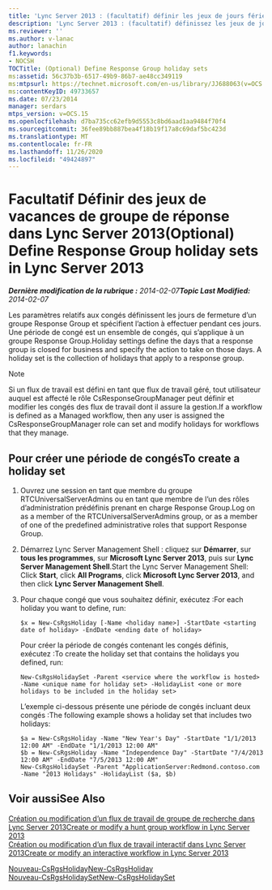 ```yaml
---
title: 'Lync Server 2013 : (facultatif) définir les jeux de jours fériés de Response Group'
description: 'Lync Server 2013 : (facultatif) définissez les jeux de jours fériés de Response Group.'
ms.reviewer: ''
ms.author: v-lanac
author: lanachin
f1.keywords:
- NOCSH
TOCTitle: (Optional) Define Response Group holiday sets
ms:assetid: 56c37b3b-6517-49b9-86b7-ae48cc349119
ms:mtpsurl: https://technet.microsoft.com/en-us/library/JJ688063(v=OCS.15)
ms:contentKeyID: 49733657
ms.date: 07/23/2014
manager: serdars
mtps_version: v=OCS.15
ms.openlocfilehash: d7ba735cc62efb9d5553c8bd6aad1aa9484f70f4
ms.sourcegitcommit: 36fee89bb887bea4f18b19f17a8c69daf5bc423d
ms.translationtype: MT
ms.contentlocale: fr-FR
ms.lasthandoff: 11/26/2020
ms.locfileid: "49424897"
---
```

# <a name="optional-define-response-group-holiday-sets-in-lync-server-2013"></a><span data-ttu-id="521b0-103">Facultatif Définir des jeux de vacances de groupe de réponse dans Lync Server 2013</span><span class="sxs-lookup"><span data-stu-id="521b0-103">(Optional) Define Response Group holiday sets in Lync Server 2013</span></span>

<div data-xmlns="http://www.w3.org/1999/xhtml">

<div class="topic" data-xmlns="http://www.w3.org/1999/xhtml" data-msxsl="urn:schemas-microsoft-com:xslt" data-cs="https://msdn.microsoft.com/">

<div data-asp="https://msdn2.microsoft.com/asp">



</div>

<div id="mainSection">

<div id="mainBody"><span data-ttu-id="521b0-104">

<span> </span></span><span class="sxs-lookup"><span data-stu-id="521b0-104">

<span> </span></span></span>

<span data-ttu-id="521b0-105">_**Dernière modification de la rubrique :** 2014-02-07_</span><span class="sxs-lookup"><span data-stu-id="521b0-105">_**Topic Last Modified:** 2014-02-07_</span></span>

<span data-ttu-id="521b0-p101">Les paramètres relatifs aux congés définissent les jours de fermeture d’un groupe Response Group et spécifient l’action à effectuer pendant ces jours. Une période de congé est un ensemble de congés, qui s’applique à un groupe Response Group.</span><span class="sxs-lookup"><span data-stu-id="521b0-p101">Holiday settings define the days that a response group is closed for business and specify the action to take on those days. A holiday set is the collection of holidays that apply to a response group.</span></span>

<div>


> [!NOTE]  
> <span data-ttu-id="521b0-108">Si un flux de travail est défini en tant que flux de travail géré, tout utilisateur auquel est affecté le rôle CsResponseGroupManager peut définir et modifier les congés des flux de travail dont il assure la gestion.</span><span class="sxs-lookup"><span data-stu-id="521b0-108">If a workflow is defined as a Managed workflow, then any user is assigned the CsResponseGroupManager role can set and modify holidays for workflows that they manage.</span></span>



</div>

<div>

## <a name="to-create-a-holiday-set"></a><span data-ttu-id="521b0-109">Pour créer une période de congés</span><span class="sxs-lookup"><span data-stu-id="521b0-109">To create a holiday set</span></span>

1.  <span data-ttu-id="521b0-110">Ouvrez une session en tant que membre du groupe RTCUniversalServerAdmins ou en tant que membre de l’un des rôles d’administration prédéfinis prenant en charge Response Group.</span><span class="sxs-lookup"><span data-stu-id="521b0-110">Log on as a member of the RTCUniversalServerAdmins group, or as a member of one of the predefined administrative roles that support Response Group.</span></span>

2.  <span data-ttu-id="521b0-111">Démarrez Lync Server Management Shell : cliquez sur **Démarrer**, sur **tous les programmes**, sur **Microsoft Lync Server 2013**, puis sur **Lync Server Management Shell**.</span><span class="sxs-lookup"><span data-stu-id="521b0-111">Start the Lync Server Management Shell: Click **Start**, click **All Programs**, click **Microsoft Lync Server 2013**, and then click **Lync Server Management Shell**.</span></span>

3.  <span data-ttu-id="521b0-112">Pour chaque congé que vous souhaitez définir, exécutez :</span><span class="sxs-lookup"><span data-stu-id="521b0-112">For each holiday you want to define, run:</span></span>
    
        $x = New-CsRgsHoliday [-Name <holiday name>] -StartDate <starting date of holiday> -EndDate <ending date of holiday>
    
    <span data-ttu-id="521b0-113">Pour créer la période de congés contenant les congés définis, exécutez :</span><span class="sxs-lookup"><span data-stu-id="521b0-113">To create the holiday set that contains the holidays you defined, run:</span></span>
    
        New-CsRgsHolidaySet -Parent <service where the workflow is hosted> -Name <unique name for holiday set> -HolidayList <one or more holidays to be included in the holiday set>
    
    <span data-ttu-id="521b0-114">L’exemple ci-dessous présente une période de congés incluant deux congés :</span><span class="sxs-lookup"><span data-stu-id="521b0-114">The following example shows a holiday set that includes two holidays:</span></span>
    
        $a = New-CsRgsHoliday -Name "New Year's Day" -StartDate "1/1/2013 12:00 AM" -EndDate "1/1/2013 12:00 AM" 
        $b = New-CsRgsHoliday -Name "Independence Day" -StartDate "7/4/2013 12:00 AM" -EndDate "7/5/2013 12:00 AM" 
        New-CsRgsHolidaySet -Parent "ApplicationServer:Redmond.contoso.com -Name "2013 Holidays" -HolidayList ($a, $b)

</div>

<div>

## <a name="see-also"></a><span data-ttu-id="521b0-115">Voir aussi</span><span class="sxs-lookup"><span data-stu-id="521b0-115">See Also</span></span>


[<span data-ttu-id="521b0-116">Création ou modification d’un flux de travail de groupe de recherche dans Lync Server 2013</span><span class="sxs-lookup"><span data-stu-id="521b0-116">Create or modify a hunt group workflow in Lync Server 2013</span></span>](lync-server-2013-create-or-modify-a-hunt-group-workflow.md)  
[<span data-ttu-id="521b0-117">Création ou modification d’un flux de travail interactif dans Lync Server 2013</span><span class="sxs-lookup"><span data-stu-id="521b0-117">Create or modify an interactive workflow in Lync Server 2013</span></span>](lync-server-2013-create-or-modify-an-interactive-workflow.md)  


[<span data-ttu-id="521b0-118">Nouveau-CsRgsHoliday</span><span class="sxs-lookup"><span data-stu-id="521b0-118">New-CsRgsHoliday</span></span>](https://docs.microsoft.com/powershell/module/skype/New-CsRgsHoliday)  
[<span data-ttu-id="521b0-119">Nouveau-CsRgsHolidaySet</span><span class="sxs-lookup"><span data-stu-id="521b0-119">New-CsRgsHolidaySet</span></span>](https://docs.microsoft.com/powershell/module/skype/New-CsRgsHolidaySet)  
  

<span data-ttu-id="521b0-120"></div>

</div>

<span> </span>

</div>

</div>

</span><span class="sxs-lookup"><span data-stu-id="521b0-120"></div>

</div>

<span> </span>

</div>

</div>

</span></span></div>

